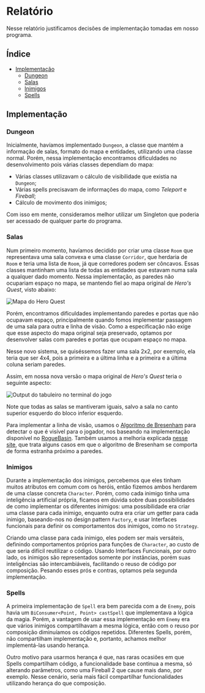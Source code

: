 # Relatório

Nesse relatório justificamos decisões de implementação tomadas em nosso programa.

## Índice

- [Implementação](#implementação)
    - [Dungeon](#dungeon)
    - [Salas](#salas)
    - [Inimigos](#inimigos)
    - [Spells](#spells)

## Implementação

### Dungeon

Inicialmente, havíamos implementado `Dungeon`, a classe que mantém a informação de salas, formato do mapa e entidades, utilizando uma classe normal. Porém, nessa implementação encontramos dificuldades no desenvolvimento pois várias classes dependiam do mapa:

 - Várias classes utilizavam o cálculo de visibilidade que existia na `Dungeon`;
 - Várias spells precisavam de informações do mapa, como *Teleport* e *Fireball*;
 - Cálculo de movimento dos inimigos;

Com isso em mente, consideramos melhor utilizar um Singleton que poderia ser acessado de qualquer parte do programa.

### Salas

Num primeiro momento, havíamos decidido por criar uma classe `Room` que representava uma sala convexa e uma classe `Corridor`, que herdaria de `Room` e teria uma lista de `Room`, já que corredores podem ser côncavos. Essas classes mantinham uma lista de todas as entidades que estavam numa sala a qualquer dado momento. Nessa implementação, as paredes não ocupariam espaço no mapa, se mantendo fiel ao mapa original de _Hero's Quest_, visto abaixo:

![Mapa do Hero Quest][hero-quest-map]

Porém, encontramos dificuldades implementando paredes e portas que não ocupavam espaço, principalmente quando fomos implementar passagem de uma sala para outra e linha de visão. Como a especificação não exige que esse aspecto do mapa original seja preservado, optamos por desenvolver salas com paredes e portas que ocupam espaço no mapa.

Nesse novo sistema, se quiséssemos fazer uma sala 2x2, por exemplo, ela teria que ser 4x4, pois a primeira e a última linha e a primeira e a última coluna seriam paredes.

Assim, em nossa nova versão o mapa original de _Hero's Quest_ teria o seguinte aspecto:

![Output do tabuleiro no terminal do jogo][implemented-map]

Note que todas as salas se mantiveram iguais, salvo a sala no canto superior esquerdo do bloco inferior esquerdo.

Para implementar a linha de visão, usamos o [Algoritmo de Bresenham][bresenham-line-algorithm] para detectar o que é visível para o jogador, nos baseando na implementação disponível no [RogueBasin][roguebasin-bresenham-python]. Também usamos a melhoria explicada [nesse site][bresenham-weird-borders], que trata alguns casos em que o algoritmo de Bresenham se comporta de forma estranha próximo a paredes. 

### Inimigos

Durante a implementação dos inimigos, percebemos que eles tinham muitos atributos em comum com os heróis, então fizemos ambos herdarem de uma classe concreta `Character`. Porém, como cada inimigo tinha uma inteligência artificial própria, ficamos em dúvida sobre duas possibilidades de como implementar os diferentes inimigos: uma possibilidade era criar uma classe para cada inimigo, enquanto outra era criar um getter para cada inimigo, baseando-nos no design pattern `Factory`, e usar Interfaces funcionais para definir os comportamentos dos inimigos, como no `Strategy`.

Criando uma classe para cada inimigo, eles podem ser mais versáteis, definindo comportamentos próprios para funções de `Character`, ao custo de que seria difícil reutilizar o código. Usando Interfaces Funcionais, por outro lado, os inimigos são representados somente por instâncias, porém suas inteligências são intercambiáveis, facilitando o reuso de código por composição. Pesando esses prós e contras, optamos pela segunda implementação.
### Spells

A primeira implementação de `Spell` era bem parecida com a de `Enemy`, pois havia um `BiConsumer<Point, Point> castSpell` que implementava a lógica da magia. Porém, a vantagem de usar essa implementação em `Enemy` era que vários inimigos compartilhavam a mesma lógica, então com o reuso por composição diminuíamos os códigos repetidos. Diferentes Spells, porém, não compartilham implementação e, portanto, achamos melhor implementá-las usando herança.

Outro motivo para usarmos herança é que, nas raras ocasiões em que Spells compartilham código, a funcionalidade base continua a mesma, só alterando parâmetros, como uma Fireball 2 que cause mais dano, por exemplo. Nesse cenário, seria mais fácil compartilhar funcionalidades utilizando herança do que composição.  

[hero-quest-map]: https://i.imgur.com/Glt9wux.png
[implemented-map]: https://i.imgur.com/cKFxcQA.png
[bresenham-line-algorithm]: https://en.wikipedia.org/wiki/Bresenham%27s_line_algorithm
[roguebasin-bresenham-python]: http://www.roguebasin.com/index.php?title=Bresenham%27s_Line_Algorithm#Python
[bresenham-weird-borders]: https://sites.google.com/site/jicenospam/visibilitydetermination
